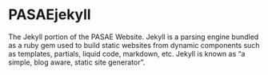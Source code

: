 PASAEjekyll
===========

The Jekyll portion of the PASAE Website. Jekyll is a parsing engine bundled as a ruby gem used to 
build static websites from dynamic components such as templates, partials, liquid code, 
markdown, etc. Jekyll is known as “a simple, blog aware, static site generator”.
